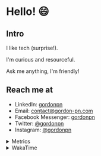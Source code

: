 # Hello! 😄

## Intro

I like tech (surprise!).

I'm curious and resourceful.

Ask me anything, I'm friendly!

## Reach me at

- LinkedIn: [gordonpn](https://www.linkedin.com/in/gordonpn/)
- Email: [contact@gordon-pn.com](mailto:contact@gordon-pn.com)
- Facebook Messenger: [gordonpn](https://www.messenger.com/t/Gordonpn)
- Twitter: [@gordonpn](https://twitter.com/Gordonpn)
- Instagram: [@gordonpn](https://www.instagram.com/gordonpn/)

<details>
  <summary>Metrics</summary>

  <img align="center" src="https://github.com/gordonpn/gordonpn/blob/master/github-metrics.svg" alt="GitHub Metrics">

</details>

<details>
  <summary>WakaTime</summary>

  <!--START_SECTION:waka-->

```text
Java                       8 hrs 33 mins   ███████████████████████▒░   92.70 %
TypeScript                 22 mins         █░░░░░░░░░░░░░░░░░░░░░░░░   04.11 %
Text                       13 mins         ▓░░░░░░░░░░░░░░░░░░░░░░░░   02.39 %
Markdown                   2 mins          ░░░░░░░░░░░░░░░░░░░░░░░░░   00.39 %
GitIgnore file             0 secs          ░░░░░░░░░░░░░░░░░░░░░░░░░   00.13 %
protobuf                   0 secs          ░░░░░░░░░░░░░░░░░░░░░░░░░   00.12 %
```

<!--END_SECTION:waka-->
</details>
